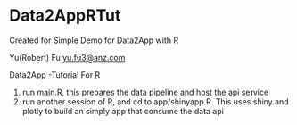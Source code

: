 # Data2AppRTut
Created for Simple Demo for Data2App with R

Yu(Robert) Fu 
yu.fu3@anz.com


Data2App -Tutorial For R


1. run main.R, this prepares the data pipeline and host the api service
2. run another session of R, and cd to app/shinyapp.R. This uses shiny and plotly to build an simply app that consume the data api


